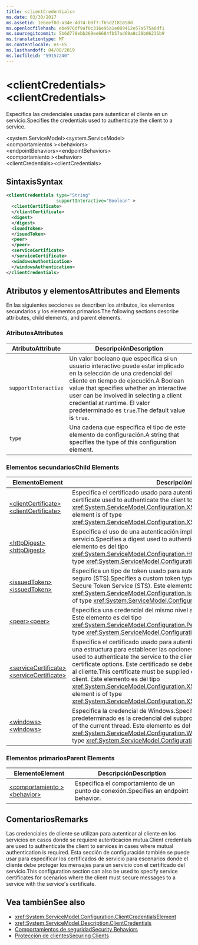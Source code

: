 ```yaml
---
title: <clientCredentials>
ms.date: 03/30/2017
ms.assetid: 1e6eef0d-a34e-4d74-b0f7-f65d2181858d
ms.openlocfilehash: ebe976df9af0c316e95a1e089412e57a575a6df1
ms.sourcegitcommit: 5b6d778ebb269ee6684fb57ad69a8c28b06235b9
ms.translationtype: MT
ms.contentlocale: es-ES
ms.lasthandoff: 04/08/2019
ms.locfileid: "59157240"
---
```

# <a name="clientcredentials"></a><span data-ttu-id="92abc-101">\<clientCredentials></span><span class="sxs-lookup"><span data-stu-id="92abc-101">\<clientCredentials></span></span>
<span data-ttu-id="92abc-102">Especifica las credenciales usadas para autenticar el cliente en un servicio.</span><span class="sxs-lookup"><span data-stu-id="92abc-102">Specifies the credentials used to authenticate the client to a service.</span></span>  
  
 <span data-ttu-id="92abc-103">\<system.ServiceModel></span><span class="sxs-lookup"><span data-stu-id="92abc-103">\<system.ServiceModel></span></span>  
<span data-ttu-id="92abc-104">\<comportamientos ></span><span class="sxs-lookup"><span data-stu-id="92abc-104">\<behaviors></span></span>  
<span data-ttu-id="92abc-105">\<endpointBehaviors></span><span class="sxs-lookup"><span data-stu-id="92abc-105">\<endpointBehaviors></span></span>  
<span data-ttu-id="92abc-106">\<comportamiento ></span><span class="sxs-lookup"><span data-stu-id="92abc-106">\<behavior></span></span>  
<span data-ttu-id="92abc-107">\<clientCredentials></span><span class="sxs-lookup"><span data-stu-id="92abc-107">\<clientCredentials></span></span>  
  
## <a name="syntax"></a><span data-ttu-id="92abc-108">Sintaxis</span><span class="sxs-lookup"><span data-stu-id="92abc-108">Syntax</span></span>  
  
```xml  
<clientCredentials type="String"
                   supportInteractive="Boolean" >
  <clientCertificate>
  </clientCertificate>
  <digest>
  </digest>
  <isuedToken>
  </isuedToken>
  <peer>
  </peer>
  <serviceCertificate>
  </serviceCertificate>
  <windowsAuthentication>
  </windowsAuthentication>
</clientCredentials>
```  
  
## <a name="attributes-and-elements"></a><span data-ttu-id="92abc-109">Atributos y elementos</span><span class="sxs-lookup"><span data-stu-id="92abc-109">Attributes and Elements</span></span>  
 <span data-ttu-id="92abc-110">En las siguientes secciones se describen los atributos, los elementos secundarios y los elementos primarios.</span><span class="sxs-lookup"><span data-stu-id="92abc-110">The following sections describe attributes, child elements, and parent elements.</span></span>  
  
### <a name="attributes"></a><span data-ttu-id="92abc-111">Atributos</span><span class="sxs-lookup"><span data-stu-id="92abc-111">Attributes</span></span>  
  
|<span data-ttu-id="92abc-112">Atributo</span><span class="sxs-lookup"><span data-stu-id="92abc-112">Attribute</span></span>|<span data-ttu-id="92abc-113">Descripción</span><span class="sxs-lookup"><span data-stu-id="92abc-113">Description</span></span>|  
|---------------|-----------------|  
|`supportInteractive`|<span data-ttu-id="92abc-114">Un valor booleano que especifica si un usuario interactivo puede estar implicado en la selección de una credencial del cliente en tiempo de ejecución.</span><span class="sxs-lookup"><span data-stu-id="92abc-114">A Boolean value that specifies whether an interactive user can be involved in selecting a client credential at runtime.</span></span> <span data-ttu-id="92abc-115">El valor predeterminado es `true`.</span><span class="sxs-lookup"><span data-stu-id="92abc-115">The default value is `true`.</span></span>|  
|`type`|<span data-ttu-id="92abc-116">Una cadena que especifica el tipo de este elemento de configuración.</span><span class="sxs-lookup"><span data-stu-id="92abc-116">A string that specifies the type of this configuration element.</span></span>|  
  
### <a name="child-elements"></a><span data-ttu-id="92abc-117">Elementos secundarios</span><span class="sxs-lookup"><span data-stu-id="92abc-117">Child Elements</span></span>  
  
|<span data-ttu-id="92abc-118">Elemento</span><span class="sxs-lookup"><span data-stu-id="92abc-118">Element</span></span>|<span data-ttu-id="92abc-119">Descripción</span><span class="sxs-lookup"><span data-stu-id="92abc-119">Description</span></span>|  
|-------------|-----------------|  
|[<span data-ttu-id="92abc-120">\<clientCertificate></span><span class="sxs-lookup"><span data-stu-id="92abc-120">\<clientCertificate></span></span>](../../../../../docs/framework/configure-apps/file-schema/wcf/clientcertificate-of-clientcredentials-element.md)|<span data-ttu-id="92abc-121">Especifica el certificado usado para autenticar el cliente al servicio.</span><span class="sxs-lookup"><span data-stu-id="92abc-121">Specifies the certificate used to authenticate the client to the service.</span></span> <span data-ttu-id="92abc-122">Este elemento es del tipo <xref:System.ServiceModel.Configuration.X509InitiatorCertificateClientElement>.</span><span class="sxs-lookup"><span data-stu-id="92abc-122">This element is of type <xref:System.ServiceModel.Configuration.X509InitiatorCertificateClientElement>.</span></span>|  
|[<span data-ttu-id="92abc-123">\<httpDigest></span><span class="sxs-lookup"><span data-stu-id="92abc-123">\<httpDigest></span></span>](../../../../../docs/framework/configure-apps/file-schema/wcf/httpdigest-element.md)|<span data-ttu-id="92abc-124">Especifica el uso de una autenticación implícita para autenticar el cliente al servicio.</span><span class="sxs-lookup"><span data-stu-id="92abc-124">Specifies a digest used to authenticate the client to the service.</span></span> <span data-ttu-id="92abc-125">Este elemento es del tipo <xref:System.ServiceModel.Configuration.HttpDigestClientElement>.</span><span class="sxs-lookup"><span data-stu-id="92abc-125">This element is of type <xref:System.ServiceModel.Configuration.HttpDigestClientElement>.</span></span>|  
|[<span data-ttu-id="92abc-126">\<issuedToken></span><span class="sxs-lookup"><span data-stu-id="92abc-126">\<issuedToken></span></span>](../../../../../docs/framework/configure-apps/file-schema/wcf/issuedtoken.md)|<span data-ttu-id="92abc-127">Especifica un tipo de token usado para autenticar el cliente a un servicio de token seguro (STS).</span><span class="sxs-lookup"><span data-stu-id="92abc-127">Specifies a custom token type used to authenticate the client to a Secure Token Service (STS).</span></span> <span data-ttu-id="92abc-128">Este elemento es del tipo <xref:System.ServiceModel.Configuration.IssuedTokenClientElement>.</span><span class="sxs-lookup"><span data-stu-id="92abc-128">This element is of type <xref:System.ServiceModel.Configuration.IssuedTokenClientElement>.</span></span>|  
|[<span data-ttu-id="92abc-129">\<peer></span><span class="sxs-lookup"><span data-stu-id="92abc-129">\<peer></span></span>](../../../../../docs/framework/configure-apps/file-schema/wcf/peer-of-clientcredentials-element.md)|<span data-ttu-id="92abc-130">Especifica una credencial del mismo nivel actual.</span><span class="sxs-lookup"><span data-stu-id="92abc-130">Specifies a current peer credential.</span></span> <span data-ttu-id="92abc-131">Este elemento es del tipo <xref:System.ServiceModel.Configuration.PeerCredentialElement>.</span><span class="sxs-lookup"><span data-stu-id="92abc-131">This element is of type <xref:System.ServiceModel.Configuration.PeerCredentialElement>.</span></span>|  
|[<span data-ttu-id="92abc-132">\<serviceCertificate></span><span class="sxs-lookup"><span data-stu-id="92abc-132">\<serviceCertificate></span></span>](../../../../../docs/framework/configure-apps/file-schema/wcf/servicecertificate-of-clientcredentials-element.md)|<span data-ttu-id="92abc-133">Especifica el certificado usado para autenticar el servicio al cliente y proporciona una estructura para establecer las opciones de certificado.</span><span class="sxs-lookup"><span data-stu-id="92abc-133">Specifies the certificate used to authenticate the service to the client and provides a structure for setting certificate options.</span></span> <span data-ttu-id="92abc-134">Este certificado se debe proporcionar fuera de banda del servicio al cliente.</span><span class="sxs-lookup"><span data-stu-id="92abc-134">This certificate must be supplied out-of-band from the service to the client.</span></span> <span data-ttu-id="92abc-135">Este elemento es del tipo <xref:System.ServiceModel.Configuration.X509RecipientCertificateClientElement>.</span><span class="sxs-lookup"><span data-stu-id="92abc-135">This element is of type <xref:System.ServiceModel.Configuration.X509RecipientCertificateClientElement>.</span></span>|  
|[<span data-ttu-id="92abc-136">\<windows></span><span class="sxs-lookup"><span data-stu-id="92abc-136">\<windows></span></span>](../../../../../docs/framework/configure-apps/file-schema/wcf/windows-of-clientcredentials-element.md)|<span data-ttu-id="92abc-137">Especifica la credencial de Windows.</span><span class="sxs-lookup"><span data-stu-id="92abc-137">Specifies a Windows credential.</span></span> <span data-ttu-id="92abc-138">El valor predeterminado es la credencial del subproceso actual.</span><span class="sxs-lookup"><span data-stu-id="92abc-138">The default is the credential of the current thread.</span></span> <span data-ttu-id="92abc-139">Este elemento es del tipo <xref:System.ServiceModel.Configuration.WindowsClientElement>.</span><span class="sxs-lookup"><span data-stu-id="92abc-139">This element is of type <xref:System.ServiceModel.Configuration.WindowsClientElement>.</span></span>|  
  
### <a name="parent-elements"></a><span data-ttu-id="92abc-140">Elementos primarios</span><span class="sxs-lookup"><span data-stu-id="92abc-140">Parent Elements</span></span>  
  
|<span data-ttu-id="92abc-141">Elemento</span><span class="sxs-lookup"><span data-stu-id="92abc-141">Element</span></span>|<span data-ttu-id="92abc-142">Descripción</span><span class="sxs-lookup"><span data-stu-id="92abc-142">Description</span></span>|  
|-------------|-----------------|  
|[<span data-ttu-id="92abc-143">\<comportamiento ></span><span class="sxs-lookup"><span data-stu-id="92abc-143">\<behavior></span></span>](../../../../../docs/framework/configure-apps/file-schema/wcf/behavior-of-endpointbehaviors.md)|<span data-ttu-id="92abc-144">Especifica el comportamiento de un punto de conexión.</span><span class="sxs-lookup"><span data-stu-id="92abc-144">Specifies an endpoint behavior.</span></span>|  
  
## <a name="remarks"></a><span data-ttu-id="92abc-145">Comentarios</span><span class="sxs-lookup"><span data-stu-id="92abc-145">Remarks</span></span>  
 <span data-ttu-id="92abc-146">Las credenciales de cliente se utilizan para autenticar al cliente en los servicios en casos donde se requiere autenticación mutua.</span><span class="sxs-lookup"><span data-stu-id="92abc-146">Client credentials are used to authenticate the client to services in cases where mutual authentication is required.</span></span> <span data-ttu-id="92abc-147">Esta sección de configuración también se puede usar para especificar los certificados de servicio para escenarios donde el cliente debe proteger los mensajes para un servicio con el certificado del servicio.</span><span class="sxs-lookup"><span data-stu-id="92abc-147">This configuration section can also be used to specify service certificates for scenarios where the client must secure messages to a service with the service's certificate.</span></span>  
  
## <a name="see-also"></a><span data-ttu-id="92abc-148">Vea también</span><span class="sxs-lookup"><span data-stu-id="92abc-148">See also</span></span>

- <xref:System.ServiceModel.Configuration.ClientCredentialsElement>
- <xref:System.ServiceModel.Description.ClientCredentials>
- [<span data-ttu-id="92abc-149">Comportamientos de seguridad</span><span class="sxs-lookup"><span data-stu-id="92abc-149">Security Behaviors</span></span>](../../../../../docs/framework/wcf/feature-details/security-behaviors-in-wcf.md)
- [<span data-ttu-id="92abc-150">Protección de clientes</span><span class="sxs-lookup"><span data-stu-id="92abc-150">Securing Clients</span></span>](../../../../../docs/framework/wcf/securing-clients.md)
